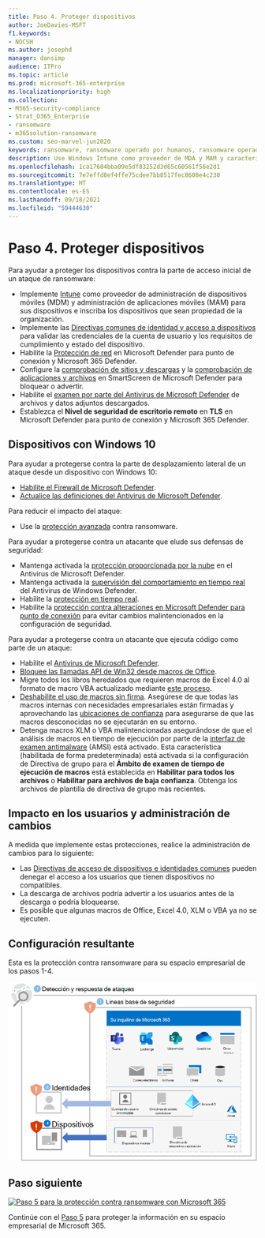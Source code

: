 ```yaml
---
title: Paso 4. Proteger dispositivos
author: JoeDavies-MSFT
f1.keywords:
- NOCSH
ms.author: josephd
manager: dansimp
audience: ITPro
ms.topic: article
ms.prod: microsoft-365-enterprise
ms.localizationpriority: high
ms.collection:
- M365-security-compliance
- Strat_O365_Enterprise
- ransomware
- m365solution-ransomware
ms.custom: seo-marvel-jun2020
keywords: ransomware, ransomware operado por humanos, ransomware operado por personas, HumOR, ataque de extorsión, ataque de ransomware, cifrado, criptovirología
description: Use Windows Intune como proveedor de MDA y MAM y características de seguridad de Windows 10 para proteger los recursos de Microsoft 365 frente a ataques de ransomware.
ms.openlocfilehash: 1ca17604bba09e5df83252d3d65c60561f56e2d1
ms.sourcegitcommit: 7e7effd8ef4ffe75cdee7bb8517fec8608e4c230
ms.translationtype: HT
ms.contentlocale: es-ES
ms.lasthandoff: 09/18/2021
ms.locfileid: "59444630"
---
```

# <a name="step-4-protect-devices"></a>Paso 4. Proteger dispositivos

Para ayudar a proteger los dispositivos contra la parte de acceso inicial de un ataque de ransomware:

- Implemente [Intune](/mem/intune/fundamentals/what-is-intune) como proveedor de administración de dispositivos móviles (MDM) y administración de aplicaciones móviles (MAM) para sus dispositivos e inscriba los dispositivos que sean propiedad de la organización.
- Implemente las [Directivas comunes de identidad y acceso a dispositivos](/microsoft-365/security/office-365-security/identity-access-policies) para validar las credenciales de la cuenta de usuario y los requisitos de cumplimiento y estado del dispositivo.
- Habilite la [Protección de red](/microsoft-365/security/defender-endpoint/network-protection) en Microsoft Defender para punto de conexión y Microsoft 365 Defender.
- Configure la [comprobación de sitios y descargas](/windows/security/threat-protection/microsoft-defender-smartscreen/microsoft-defender-smartscreen-available-settings) y la [comprobación de aplicaciones y archivos](/windows/security/threat-protection/microsoft-defender-smartscreen/microsoft-defender-smartscreen-available-settings) en SmartScreen de Microsoft Defender para bloquear o advertir.
- Habilite el [examen por parte del Antivirus de Microsoft Defender](/microsoft-365/security/defender-endpoint/configure-advanced-scan-types-microsoft-defender-antivirus) de archivos y datos adjuntos descargados.
- Establezca el **Nivel de seguridad de escritorio remoto** en **TLS** en Microsoft Defender para punto de conexión y Microsoft 365 Defender.

## <a name="windows-10-devices"></a>Dispositivos con Windows 10

Para ayudar a protegerse contra la parte de desplazamiento lateral de un ataque desde un dispositivo con Windows 10:

- [Habilite el Firewall de Microsoft Defender](https://support.microsoft.com/windows/turn-microsoft-defender-firewall-on-or-off-ec0844f7-aebd-0583-67fe-601ecf5d774f).
- [Actualice las definiciones del Antivirus de Microsoft Defender](/en-us/microsoft-365/security/defender-endpoint/manage-updates-baselines-microsoft-defender-antivirus).

Para reducir el impacto del ataque:

- Use la [protección avanzada](/Microsoft-365/security/defender-endpoint/attack-surface-reduction#use-advanced-protection-against-ransomware) contra ransomware.

Para ayudar a protegerse contra un atacante que elude sus defensas de seguridad:

- Mantenga activada la [protección proporcionada por la nube](/microsoft-365/security/defender-endpoint/enable-cloud-protection-microsoft-defender-antivirus) en el Antivirus de Microsoft Defender.
- Mantenga activada la [supervisión del comportamiento en tiempo real](/microsoft-365/security/defender-endpoint/configure-real-time-protection-microsoft-defender-antivirus) del Antivirus de Windows Defender.
- Habilite la [protección en tiempo real](/microsoft-365/security/defender-endpoint/configure-real-time-protection-microsoft-defender-antivirus).
- Habilite la [protección contra alteraciones en Microsoft Defender para punto de conexión](/microsoft-365/security/defender-endpoint/prevent-changes-to-security-settings-with-tamper-protection) para evitar cambios malintencionados en la configuración de seguridad.

Para ayudar a protegerse contra un atacante que ejecuta código como parte de un ataque:

- Habilite el [Antivirus de Microsoft Defender](/mem/intune/user-help/turn-on-defender-windows).
- [Bloquee las llamadas API de Win32 desde macros de Office](/microsoft-365/security/defender-endpoint/attack-surface-reduction-rules#block-win32-api-calls-from-office-macros).
- Migre todos los libros heredados que requieren macros de Excel 4.0 al formato de macro VBA actualizado mediante [este proceso](https://www.microsoft.com/microsoft-365/blog/2010/02/16/migrating-excel-4-macros-to-vba/).
- [Deshabilite el uso de macros sin firma](https://support.microsoft.com/topic/enable-or-disable-macros-in-office-files-12b036fd-d140-4e74-b45e-16fed1a7e5c6). Asegúrese de que todas las macros internas con necesidades empresariales están firmadas y aprovechando las [ubicaciones de confianza](/deployoffice/security/designate-trusted-locations-for-files-in-office) para asegurarse de que las macros desconocidas no se ejecutarán en su entorno.
- Detenga macros XLM o VBA malintencionadas asegurándose de que el análisis de macros en tiempo de ejecución por parte de la [interfaz de examen antimalware](https://www.microsoft.com/security/blog/2021/03/03/xlm-amsi-new-runtime-defense-against-excel-4-0-macro-malware/) (AMSI) está activado. Esta característica (habilitada de forma predeterminada) está activada si la configuración de Directiva de grupo para el **Ámbito de examen de tiempo de ejecución de macros** está establecida en **Habilitar para todos los archivos** o **Habilitar para archivos de baja confianza**. Obtenga los archivos de plantilla de directiva de grupo más recientes.

## <a name="impact-on-users-and-change-management"></a>Impacto en los usuarios y administración de cambios

A medida que implemente estas protecciones, realice la administración de cambios para lo siguiente:

- Las [Directivas de acceso de dispositivos e identidades comunes](/microsoft-365/security/office-365-security/identity-access-policies) pueden denegar el acceso a los usuarios que tienen dispositivos no compatibles.
- La descarga de archivos podría advertir a los usuarios antes de la descarga o podría bloquearse.
- Es posible que algunas macros de Office, Excel 4.0, XLM o VBA ya no se ejecuten.

## <a name="resulting-configuration"></a>Configuración resultante

Esta es la protección contra ransomware para su espacio empresarial de los pasos 1-4.

![Protección contra ransomware para su espacio empresarial de Microsoft 365 después del paso 4](../media/ransomware-protection-microsoft-365/ransomware-protection-microsoft-365-architecture-step4.png)

## <a name="next-step"></a>Paso siguiente

[![Paso 5 para la protección contra ransomware con Microsoft 365](../media/ransomware-protection-microsoft-365/ransomware-protection-microsoft-365-step5.png)](ransomware-protection-microsoft-365-information.md)

Continúe con el [Paso 5](ransomware-protection-microsoft-365-information.md) para proteger la información en su espacio empresarial de Microsoft 365. 
